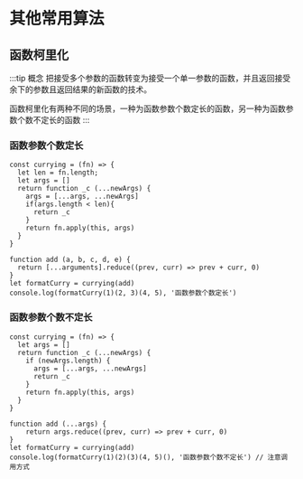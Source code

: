 # 其他常用算法
## 函数柯里化
:::tip 概念
把接受多个参数的函数转变为接受一个单一参数的函数，并且返回接受余下的参数且返回结果的新函数的技术。

函数柯里化有两种不同的场景，一种为函数参数个数定长的函数，另一种为函数参数个数不定长的函数
:::
### 函数参数个数定长
```js{1-14}
const currying = (fn) => {
  let len = fn.length;
  let args = []
  return function _c (...newArgs) {
    args = [...args, ...newArgs]
    if(args.length < len){
      return _c
    }
    return fn.apply(this, args)
  }
}

function add (a, b, c, d, e) {
  return [...arguments].reduce((prev, curr) => prev + curr, 0)
}
let formatCurry = currying(add)
console.log(formatCurry(1)(2, 3)(4, 5), '函数参数个数定长')
```
### 函数参数个数不定长
```js{1-10}
const currying = (fn) => {
  let args = []
  return function _c (...newArgs) {
    if (newArgs.length) {
      args = [...args, ...newArgs]
      return _c
    }
    return fn.apply(this, args)
  }
}

function add (...args) {
	return args.reduce((prev, curr) => prev + curr, 0)
}
let formatCurry = currying(add)
console.log(formatCurry(1)(2)(3)(4, 5)(), '函数参数个数不定长') // 注意调用方式
```
